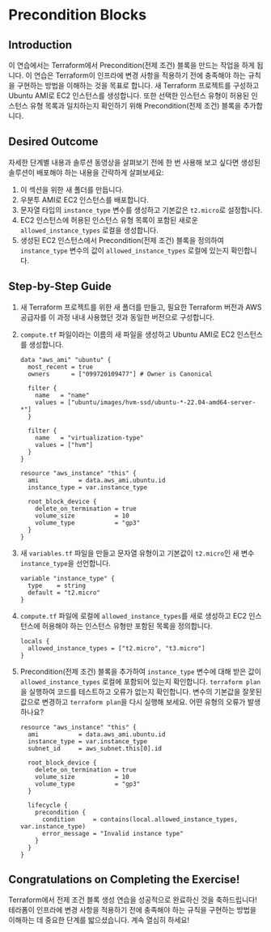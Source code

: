 # Precondition Blocks

## Introduction

이 연습에서는 Terraform에서 Precondition(전제 조건) 블록을 만드는 작업을 하게 됩니다. 이 연습은 Terraform이 인프라에 변경 사항을 적용하기 전에 충족해야 하는 규칙을 구현하는 방법을 이해하는 것을 목표로 합니다. 새 Terraform 프로젝트를 구성하고 Ubuntu AMI로 EC2 인스턴스를 생성합니다. 또한 선택한 인스턴스 유형이 허용된 인스턴스 유형 목록과 일치하는지 확인하기 위해 Precondition(전제 조건) 블록을 추가합니다.

## Desired Outcome

자세한 단계별 내용과 솔루션 동영상을 살펴보기 전에 한 번 사용해 보고 싶다면 생성된 솔루션이 배포해야 하는 내용을 간략하게 살펴보세요:

1. 이 섹션을 위한 새 폴더를 만듭니다.
2. 우분투 AMI로 EC2 인스턴스를 배포합니다.
3. 문자열 타입의 `instance_type` 변수를 생성하고 기본값은 `t2.micro`로 설정합니다.
4. EC2 인스턴스에 허용된 인스턴스 유형 목록이 포함된 새로운 `allowed_instance_types` 로컬을 생성합니다.
5. 생성된 EC2 인스턴스에서 Precondition(전제 조건) 블록을 정의하여 `instance_type` 변수의 값이 `allowed_instance_types` 로컬에 있는지 확인합니다.

## Step-by-Step Guide

1. 새 Terraform 프로젝트를 위한 새 폴더를 만들고, 필요한 Terraform 버전과 AWS 공급자를 이 과정 내내 사용했던 것과 동일한 버전으로 구성합니다.
2. `compute.tf` 파일이라는 이름의 새 파일을 생성하고 Ubuntu AMI로 EC2 인스턴스를 생성합니다.

    ```
    data "aws_ami" "ubuntu" {
      most_recent = true
      owners      = ["099720109477"] # Owner is Canonical

      filter {
        name   = "name"
        values = ["ubuntu/images/hvm-ssd/ubuntu-*-22.04-amd64-server-*"]
      }

      filter {
        name   = "virtualization-type"
        values = ["hvm"]
      }
    }

    resource "aws_instance" "this" {
      ami           = data.aws_ami.ubuntu.id
      instance_type = var.instance_type

      root_block_device {
        delete_on_termination = true
        volume_size           = 10
        volume_type           = "gp3"
      }
    }
    ```

3. 새 `variables.tf` 파일을 만들고 문자열 유형이고 기본값이 `t2.micro`인 새 변수 `instance_type`을 선언합니다.

    ```
    variable "instance_type" {
      type    = string
      default = "t2.micro"
    }
    ```

4. `compute.tf` 파일에 로컬에 `allowed_instance_types`를 새로 생성하고 EC2 인스턴스에 허용해야 하는 인스턴스 유형만 포함된 목록을 정의합니다.

    ```
    locals {
      allowed_instance_types = ["t2.micro", "t3.micro"]
    }
    ```

5. Precondition(전제 조건) 블록을 추가하여 `instance_type` 변수에 대해 받은 값이 `allowed_instance_types` 로컬에 포함되어 있는지 확인합니다. `terraform plan`을 실행하여 코드를 테스트하고 오류가 없는지 확인합니다. 변수의 기본값을 잘못된 값으로 변경하고 `terraform plan`을 다시 실행해 보세요. 어떤 유형의 오류가 발생하나요?

    ```
    resource "aws_instance" "this" {
      ami           = data.aws_ami.ubuntu.id
      instance_type = var.instance_type
      subnet_id     = aws_subnet.this[0].id

      root_block_device {
        delete_on_termination = true
        volume_size           = 10
        volume_type           = "gp3"
      }

      lifecycle {
        precondition {
          condition     = contains(local.allowed_instance_types, var.instance_type)
          error_message = "Invalid instance type"
        }
      }
    }
    ```

## Congratulations on Completing the Exercise!

Terraform에서 전제 조건 블록 생성 연습을 성공적으로 완료하신 것을 축하드립니다! 테라폼이 인프라에 변경 사항을 적용하기 전에 충족해야 하는 규칙을 구현하는 방법을 이해하는 데 중요한 단계를 밟으셨습니다. 계속 열심히 하세요!
